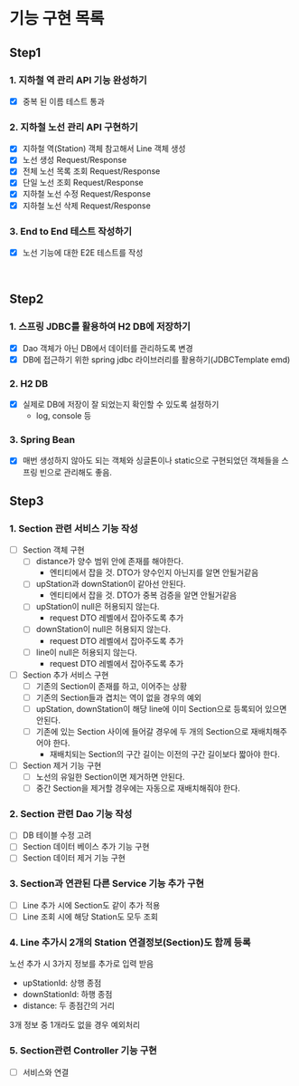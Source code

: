 # 기능 구현 목록

## Step1
### 1. 지하철 역 관리 API 기능 완성하기
- [x] 중복 된 이름 테스트 통과

### 2. 지하철 노선 관리 API 구현하기
- [x] 지하철 역(Station) 객체 참고해서 Line 객체 생성
- [x] 노선 생성 Request/Response
- [x] 전체 노선 목록 조회 Request/Response
- [x] 단일 노선 조회 Request/Response
- [x] 지하철 노선 수정 Request/Response
- [x] 지하철 노선 삭제 Request/Response
  
### 3. End to End 테스트 작성하기
- [x] 노선 기능에 대한 E2E 테스트를 작성

<br>

## Step2
### 1. 스프링 JDBC를 활용하여 H2 DB에 저장하기
- [x] Dao 객체가 아닌 DB에서 데이터를 관리하도록 변경
- [x] DB에 접근하기 위한 spring jdbc 라이브러리를 활용하기(JDBCTemplate emd)

### 2. H2 DB
- [x] 실제로 DB에 저장이 잘 되었는지 확인할 수 있도록 설정하기
    - log, console 등
    
### 3. Spring Bean
- [x] 매번 생성하지 않아도 되는 객체와 싱글톤이나 static으로 구현되었던 객체들을 스프링 빈으로 관리해도 좋음.

## Step3
### 1. Section 관련 서비스 기능 작성
- [ ] Section 객체 구현
  - [ ] distance가 양수 범위 안에 존재를 해야한다.
    - 엔티티에서 잡을 것. DTO가 양수인지 아닌지를 알면 안될거같음
  - [ ] upStation과 downStation이 같아선 안된다.
    - 엔티티에서 잡을 것. DTO가 중복 검증을 알면 안될거같음
  - [ ] upStation이 null은 허용되지 않는다.
    - request DTO 레벨에서 잡아주도록 추가
  - [ ] downStation이 null은 허용되지 않는다.
    - request DTO 레벨에서 잡아주도록 추가
  - [ ] line이 null은 허용되지 않는다.
    - request DTO 레벨에서 잡아주도록 추가

- [ ] Section 추가 서비스 구현
  - [ ] 기존의 Section이 존재를 하고, 이어주는 상황
  - [ ] 기존의 Section들과 겹치는 역이 없을 경우의 예외
  - [ ] upStation, downStation이 해당 line에 이미 Section으로 등록되어 있으면 안된다.
  - [ ] 기존에 있는 Section 사이에 들어갈 경우에 두 개의 Section으로 재배치해주어야 한다.
    - 재배치되는 Section의 구간 길이는 이전의 구간 길이보다 짧아야 한다.

- [ ] Section 제거 기능 구현
  - [ ] 노선의 유일한 Section이면 제거하면 안된다.
  - [ ] 중간 Section을 제거할 경우에는 자동으로 재배치해줘야 한다.

### 2. Section 관련 Dao 기능 작성
- [ ] DB 테이블 수정 고려
- [ ] Section 데이터 베이스 추가 기능 구현
- [ ] Section  데이터 제거 기능 구현

### 3. Section과 연관된 다른 Service 기능 추가 구현
- [ ] Line 추가 시에 Section도 같이 추가 적용
- [ ] Line 조회 시에 해당 Station도 모두 조회

### 4. Line 추가시 2개의 Station 연결정보(Section)도 함께 등록
노선 추가 시 3가지 정보를 추가로 입력 받음

- upStationId: 상행 종점
- downStationId: 하행 종점
- distance: 두 종점간의 거리

3개 정보 중 1개라도 없을 경우 예외처리

### 5. Section관련 Controller 기능 구현
- [ ] 서비스와 연결